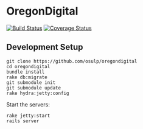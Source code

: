 OregonDigital
=============

[![Build Status](https://secure.travis-ci.org/osulp/oregondigital.png)](http://travis-ci.org/osulp/oregondigital)
[![Coverage Status](https://coveralls.io/repos/osulp/oregondigital/badge.png?branch=feature%2FCoverAlls)](https://coveralls.io/r/osulp/oregondigital?branch=feature%2FCoverAlls)

Development Setup
------------------

    git clone https://github.com/osulp/oregondigital
	cd oregondigital
	bundle install
	rake db:migrate
	git submodule init
	git submodule update
	rake hydra:jetty:config


Start the servers:

    rake jetty:start
	rails server
